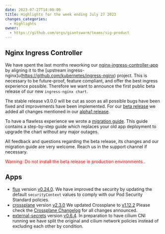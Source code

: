```yaml
---
date: 2023-07-27T14:00:00
title: Highlights for the week ending July 27 2023
changes_categories:
  - Highlights
owner:
  - https://github.com/orgs/giantswarm/teams/sig-product
---
```


## Nginx Ingress Controller 

We have spent the last months reworking our [nginx-ingress-controller-app](https://github.com/giantswarm/ingress-nginx-app) by aligning it to the [upstream ingress-nginx]u(https://github.com/kubernetes/ingress-nginx) project. This is necessary to be future-proof, feature compliant, and offer the best ingress experience possible. Therefore we want to announce the first public beta release of our new `ingress-nginx chart`.

The stable release v3.0.0 will be cut as soon as all possible bugs have been fixed and improvements have been implemented. For our  [beta release](https://github.com/giantswarm/ingress-nginx-app/releases/tag/v3.0.0-beta1) we added all changes mentioned in our [alpha1 release](https://github.com/giantswarm/ingress-nginx-app/releases/tag/v3.0.0-alpha1).

To have a flawless experience we wrote a [migration guide](https://github.com/giantswarm/ingress-nginx-app/blob/v3.0.0-beta1/migration.md). This guide contains a step-by-step guide which replaces your old app deployment to upgrade the chart without any major outages. 

All feedback and questions regarding the beta release, its changes and our migration guide are very welcome. Reach us in the support channel if necessary.

<span style="color:red">Warning: Do not install the beta release in production environments.</span>.

## Apps

- [flux](https://github.com/giantswarm/flux-app) version [v0.24.0](https://github.com/giantswarm/flux-app/blob/master/CHANGELOG.md#0240---2023-07-04). We have improved the security by updating the default `securityContext` values to comply with our Pod Security Standard policies.
- [crossplane](https://github.com/giantswarm/crossplane) version [v2.3.0](https://github.com/giantswarm/crossplane) We updated Crossplane to [v1.12.2](https://github.com/crossplane/crossplane/releases/tag/v1.12.2) Please check the [Crossplane Changelog](https://github.com/crossplane/crossplane/releases/tag/v1.12.2) for all changes announced. 
- [external-secrets](https://github.com/giantswarm/external-secrets) version [v0.6.4](https://github.com/giantswarm/external-secrets/releases/tag/v0.6.4). In preparation to have cilium CNI running we have split the original and cilium network policies instead of excluding each other by condition.


